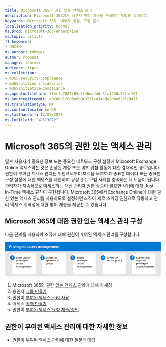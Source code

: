 ```yaml
---
title: Microsoft 365의 권한 있는 액세스 관리
description: Microsoft 365에서 내부자 위험 기능을 구성하는 방법을 알아보고,
keywords: Microsoft 365, 내부자 위험, 규정 준수
localization_priority: Normal
ms.prod: microsoft-365-enterprise
ms.topic: article
f1.keywords:
- NOCSH
ms.author: robmazz
author: robmazz
manager: laurawi
audience: itpro
ms.collection:
- m365-security-compliance
- m365solution-insiderrisk
- m365initiative-compliance
ms.openlocfilehash: 7fecfd7088f65effd6addddc51c1236c7b2af191
ms.sourcegitcommit: a0cddd1f888edb940717e434cda2dbe62e5e9475
ms.translationtype: MT
ms.contentlocale: ko-KR
ms.lasthandoff: 12/09/2020
ms.locfileid: "49613872"
---
```

# <a name="privileged-access-management-in-microsoft-365"></a>Microsoft 365의 권한 있는 액세스 관리

일부 사용자가 중요한 정보 또는 중요한 네트워크 구성 설정에 Microsoft Exchange Online 액세스하는 것은 손상된 계정 또는 내부 위협 활동에 대한 잠재적인 경로입니다. 권한이 부여된 액세스 관리는 위반으로부터 조직을 보호하고 중요한 데이터 또는 중요한 구성 설정에 대한 액세스를 제한하여 규정 준수 모범 사례를 충족하는 데 도움이 됩니다. 관리자가 지속적으로 액세스하는 대신 관리자 권한 상승이 필요한 작업에 대해 Just-In-Time 액세스 규칙이 구현됩니다. Microsoft 365에서 Exchange Online에 대한 권한 있는 액세스 관리를 사용하도록 설정하면 조직이 제로 스위딩 권한으로 작동하고 관리 액세스 취약성에 대한 방어 계층을 제공할 수 있습니다.

## <a name="configure-privileged-access-management-for-microsoft-365"></a>Microsoft 365에 대한 권한 있는 액세스 관리 구성

다음 단계를 사용하여 조직에 대해 권한이 부여된 액세스 관리를 구성합니다.

![내부자 위험 솔루션 권한이 부여된 액세스 관리 단계](../media/ir-solution-pam-steps.png)

1. Microsoft 365의 권한 [있는 액세스](privileged-access-management-overview.md) 관리에 대해 자세히
2. 승인자 [그룹 만들기](privileged-access-management-configuration.md#step-1-create-an-approvers-group)
3. 권한이 [부여된 액세스 관리 사용](privileged-access-management-configuration.md#step-2-enable-privileged-access)
4. 액세스 [정책 만들기](privileged-access-management-configuration.md#step-3-create-an-access-policy)
5. 권한이 [부여된 액세스 요청 제출/승인](privileged-access-management-configuration.md#step-4-submitapprove-privileged-access-requests)

## <a name="more-information-about-privileged-access-management"></a>권한이 부여된 액세스 관리에 대한 자세한 정보

- [권한이 부여된 액세스 관리에 대한 질문과 대답](privileged-access-management-overview.md#frequently-asked-questions)